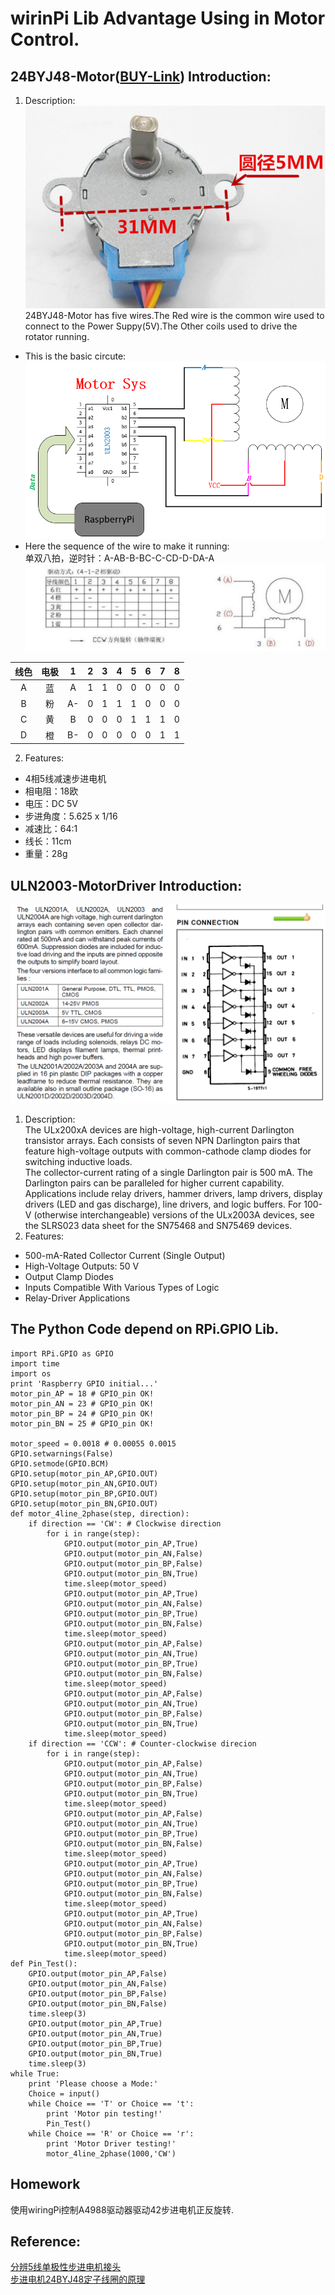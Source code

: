 # wirinPi Lib Advantage Using in Motor Control.  
## 24BYJ48-Motor([BUY-Link](https://detail.tmall.com/item.htm?spm=a230r.1.14.137.472f69f3KMbosN&id=557446741238&ns=1&abbucket=15)) Introduction:  
1. Description:  
![Motor](https://github.com/embedded-learning-group/Linux_Learning/blob/master/20190813_Lesson5/Motor.png)
24BYJ48-Motor has five wires.The Red wire is the common wire used to connect to the Power Suppy(5V).The Other coils used to drive the rotator running.  
* This is the basic circute:  
![Circute](https://github.com/embedded-learning-group/Linux_Learning/blob/master/20190813_Lesson5/Circute.png)  
* Here the sequence of the wire to make it running:  
单双八拍，逆时针：A-AB-B-BC-C-CD-D-DA-A  
![Driver](https://github.com/embedded-learning-group/Linux_Learning/blob/master/20190813_Lesson5/Driver.png)

| 线色 | 电极 | 1 | 2 | 3 | 4 | 5 | 6 | 7 | 8 |
| :-----: | :-----: | :-----: | :------: | :------: | :------: | :------: | :------: | :-----: | :-----: |
| A | 蓝 | A | 1 | 1 | 0 | 0 | 0 | 0 | 0 | 1 |
| B | 粉 | A- | 0 | 1 | 1 | 1 | 0 | 0 | 0 | 0 |
| C | 黄 | B | 0 | 0 | 0 | 1 | 1 | 1 | 0 | 0 |
| D | 橙 | B- | 0 | 0 | 0 | 0 | 0 | 1 | 1 | 1 |

2. Features:  
* 4相5线减速步进电机  
* 相电阻：18欧  
* 电压：DC 5V  
* 步进角度：5.625 x 1/16  
* 减速比：64:1  
* 线长：11cm  
* 重量：28g  
## ULN2003-MotorDriver Introduction:  
![ULN2003](https://github.com/embedded-learning-group/Linux_Learning/blob/master/20190813_Lesson5/ULN2003.png)  
1. Description:  
The ULx200xA devices are high-voltage, high-current Darlington transistor arrays. Each consists of seven NPN Darlington pairs that feature high-voltage outputs with common-cathode clamp diodes for switching inductive loads.  
The collector-current rating of a single Darlington pair is 500 mA. The Darlington pairs can be paralleled for higher current capability. Applications include relay drivers, hammer drivers, lamp drivers, display drivers (LED and gas discharge), line drivers, and logic buffers. For 100-V (otherwise interchangeable) versions of the ULx2003A devices, see the SLRS023 data sheet for the SN75468 and SN75469 devices.  
2. Features:  
* 500-mA-Rated Collector Current (Single Output)  
* High-Voltage Outputs: 50 V  
* Output Clamp Diodes  
* Inputs Compatible With Various Types of Logic  
* Relay-Driver Applications  
## The Python Code depend on RPi.GPIO Lib.  
```
import RPi.GPIO as GPIO
import time
import os 
print 'Raspberry GPIO initial...'
motor_pin_AP = 18 # GPIO_pin OK!
motor_pin_AN = 23 # GPIO_pin OK!
motor_pin_BP = 24 # GPIO_pin OK!
motor_pin_BN = 25 # GPIO_pin OK!

motor_speed = 0.0018 # 0.00055 0.0015
GPIO.setwarnings(False)
GPIO.setmode(GPIO.BCM)
GPIO.setup(motor_pin_AP,GPIO.OUT)
GPIO.setup(motor_pin_AN,GPIO.OUT)
GPIO.setup(motor_pin_BP,GPIO.OUT)
GPIO.setup(motor_pin_BN,GPIO.OUT)
def motor_4line_2phase(step, direction):
    if direction == 'CW': # Clockwise direction
        for i in range(step):
            GPIO.output(motor_pin_AP,True)
            GPIO.output(motor_pin_AN,False)
            GPIO.output(motor_pin_BP,False)
            GPIO.output(motor_pin_BN,True)
            time.sleep(motor_speed)
            GPIO.output(motor_pin_AP,True)
            GPIO.output(motor_pin_AN,False)
            GPIO.output(motor_pin_BP,True)
            GPIO.output(motor_pin_BN,False)
            time.sleep(motor_speed)
            GPIO.output(motor_pin_AP,False)
            GPIO.output(motor_pin_AN,True)
            GPIO.output(motor_pin_BP,True)
            GPIO.output(motor_pin_BN,False)
            time.sleep(motor_speed)
            GPIO.output(motor_pin_AP,False)
            GPIO.output(motor_pin_AN,True)
            GPIO.output(motor_pin_BP,False)
            GPIO.output(motor_pin_BN,True)
            time.sleep(motor_speed)
    if direction == 'CCW': # Counter-clockwise direcion
        for i in range(step):
            GPIO.output(motor_pin_AP,False)
            GPIO.output(motor_pin_AN,True)
            GPIO.output(motor_pin_BP,False)
            GPIO.output(motor_pin_BN,True)
            time.sleep(motor_speed)
            GPIO.output(motor_pin_AP,False)
            GPIO.output(motor_pin_AN,True)
            GPIO.output(motor_pin_BP,True)
            GPIO.output(motor_pin_BN,False)
            time.sleep(motor_speed)
            GPIO.output(motor_pin_AP,True)
            GPIO.output(motor_pin_AN,False)
            GPIO.output(motor_pin_BP,True)
            GPIO.output(motor_pin_BN,False)
            time.sleep(motor_speed)
            GPIO.output(motor_pin_AP,True)
            GPIO.output(motor_pin_AN,False)
            GPIO.output(motor_pin_BP,False)
            GPIO.output(motor_pin_BN,True)
            time.sleep(motor_speed)
def Pin_Test():
    GPIO.output(motor_pin_AP,False)
    GPIO.output(motor_pin_AN,False)
    GPIO.output(motor_pin_BP,False)
    GPIO.output(motor_pin_BN,False)
    time.sleep(3)
    GPIO.output(motor_pin_AP,True)
    GPIO.output(motor_pin_AN,True)
    GPIO.output(motor_pin_BP,True)
    GPIO.output(motor_pin_BN,True)
    time.sleep(3)
while True:
    print 'Please choose a Mode:'
    Choice = input()
    while Choice == 'T' or Choice == 't':
        print 'Motor pin testing!'
        Pin_Test()
    while Choice == 'R' or Choice == 'r':
        print 'Motor Driver testing!'
        motor_4line_2phase(1000,'CW')
```  
## Homework  
使用wiringPi控制A4988驱动器驱动42步进电机正反旋转.
## Reference:  
[分辨5线单极性步进电机接头](https://www.cnblogs.com/yuwl26/p/3314057.html)  
[步进电机24BYJ48定子线圈的原理](https://www.zhihu.com/question/53400260)
